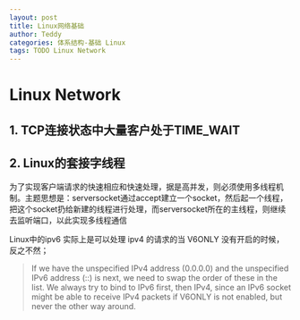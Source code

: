 ```yaml
---
layout: post
title: Linux网络基础
author: Teddy
categories: 体系结构-基础 Linux
tags: TODO Linux Network
---
```


# Linux Network

## 1. TCP连接状态中大量客户处于TIME_WAIT


## 2. Linux的套接字线程

为了实现客户端请求的快速相应和快速处理，据是高并发，则必须使用多线程机制。主题思想是：serversocket通过accept建立一个socket，然后起一个线程，把这个socket扔给新建的线程进行处理，而serversocket所在的主线程，则继续去监听端口，以此实现多线程通信

Linux中的ipv6 实际上是可以处理 ipv4 的请求的当 V6ONLY 没有开启的时候，反之不然；

> If we have the unspecified IPv4 address (0.0.0.0) and
> the unspecified IPv6 address (::) is next, we need to
> swap the order of these in the list. We always try to
> bind to IPv6 first, then IPv4, since an IPv6 socket
> might be able to receive IPv4 packets if V6ONLY is not
> enabled, but never the other way around.